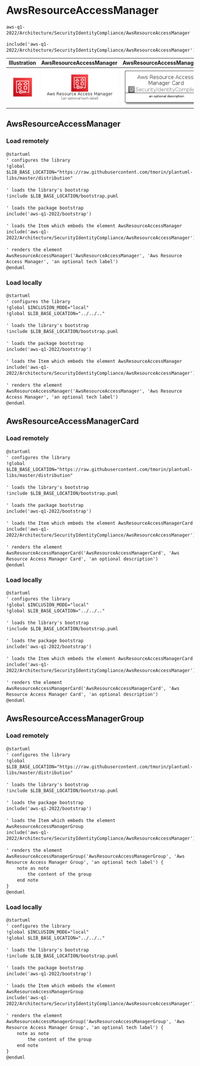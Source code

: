 # AwsResourceAccessManager


```text
aws-q1-2022/Architecture/SecurityIdentityCompliance/AwsResourceAccessManager
```

```text
include('aws-q1-2022/Architecture/SecurityIdentityCompliance/AwsResourceAccessManager')
```



| Illustration | AwsResourceAccessManager | AwsResourceAccessManagerCard | AwsResourceAccessManagerGroup |
| :---: | :---: | :---: | :---: |
| ![illustration for Illustration](../../../aws-q1-2022/Architecture/SecurityIdentityCompliance/AwsResourceAccessManager.png) | ![illustration for AwsResourceAccessManager](../../../aws-q1-2022/Architecture/SecurityIdentityCompliance/AwsResourceAccessManager.Local.png) | ![illustration for AwsResourceAccessManagerCard](../../../aws-q1-2022/Architecture/SecurityIdentityCompliance/AwsResourceAccessManagerCard.Local.png) | ![illustration for AwsResourceAccessManagerGroup](../../../aws-q1-2022/Architecture/SecurityIdentityCompliance/AwsResourceAccessManagerGroup.Local.png) |




## AwsResourceAccessManager

### Load remotely
```plantuml
@startuml
' configures the library
!global $LIB_BASE_LOCATION="https://raw.githubusercontent.com/tmorin/plantuml-libs/master/distribution"

' loads the library's bootstrap
!include $LIB_BASE_LOCATION/bootstrap.puml

' loads the package bootstrap
include('aws-q1-2022/bootstrap')

' loads the Item which embeds the element AwsResourceAccessManager
include('aws-q1-2022/Architecture/SecurityIdentityCompliance/AwsResourceAccessManager')

' renders the element
AwsResourceAccessManager('AwsResourceAccessManager', 'Aws Resource Access Manager', 'an optional tech label')
@enduml
```

### Load locally
```plantuml
@startuml
' configures the library
!global $INCLUSION_MODE="local"
!global $LIB_BASE_LOCATION="../../.."

' loads the library's bootstrap
!include $LIB_BASE_LOCATION/bootstrap.puml

' loads the package bootstrap
include('aws-q1-2022/bootstrap')

' loads the Item which embeds the element AwsResourceAccessManager
include('aws-q1-2022/Architecture/SecurityIdentityCompliance/AwsResourceAccessManager')

' renders the element
AwsResourceAccessManager('AwsResourceAccessManager', 'Aws Resource Access Manager', 'an optional tech label')
@enduml
```

## AwsResourceAccessManagerCard

### Load remotely
```plantuml
@startuml
' configures the library
!global $LIB_BASE_LOCATION="https://raw.githubusercontent.com/tmorin/plantuml-libs/master/distribution"

' loads the library's bootstrap
!include $LIB_BASE_LOCATION/bootstrap.puml

' loads the package bootstrap
include('aws-q1-2022/bootstrap')

' loads the Item which embeds the element AwsResourceAccessManagerCard
include('aws-q1-2022/Architecture/SecurityIdentityCompliance/AwsResourceAccessManager')

' renders the element
AwsResourceAccessManagerCard('AwsResourceAccessManagerCard', 'Aws Resource Access Manager Card', 'an optional description')
@enduml
```

### Load locally
```plantuml
@startuml
' configures the library
!global $INCLUSION_MODE="local"
!global $LIB_BASE_LOCATION="../../.."

' loads the library's bootstrap
!include $LIB_BASE_LOCATION/bootstrap.puml

' loads the package bootstrap
include('aws-q1-2022/bootstrap')

' loads the Item which embeds the element AwsResourceAccessManagerCard
include('aws-q1-2022/Architecture/SecurityIdentityCompliance/AwsResourceAccessManager')

' renders the element
AwsResourceAccessManagerCard('AwsResourceAccessManagerCard', 'Aws Resource Access Manager Card', 'an optional description')
@enduml
```

## AwsResourceAccessManagerGroup

### Load remotely
```plantuml
@startuml
' configures the library
!global $LIB_BASE_LOCATION="https://raw.githubusercontent.com/tmorin/plantuml-libs/master/distribution"

' loads the library's bootstrap
!include $LIB_BASE_LOCATION/bootstrap.puml

' loads the package bootstrap
include('aws-q1-2022/bootstrap')

' loads the Item which embeds the element AwsResourceAccessManagerGroup
include('aws-q1-2022/Architecture/SecurityIdentityCompliance/AwsResourceAccessManager')

' renders the element
AwsResourceAccessManagerGroup('AwsResourceAccessManagerGroup', 'Aws Resource Access Manager Group', 'an optional tech label') {
    note as note
        the content of the group
    end note
}
@enduml
```

### Load locally
```plantuml
@startuml
' configures the library
!global $INCLUSION_MODE="local"
!global $LIB_BASE_LOCATION="../../.."

' loads the library's bootstrap
!include $LIB_BASE_LOCATION/bootstrap.puml

' loads the package bootstrap
include('aws-q1-2022/bootstrap')

' loads the Item which embeds the element AwsResourceAccessManagerGroup
include('aws-q1-2022/Architecture/SecurityIdentityCompliance/AwsResourceAccessManager')

' renders the element
AwsResourceAccessManagerGroup('AwsResourceAccessManagerGroup', 'Aws Resource Access Manager Group', 'an optional tech label') {
    note as note
        the content of the group
    end note
}
@enduml
```

